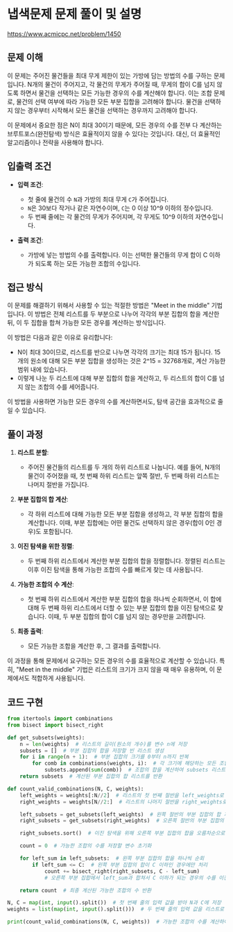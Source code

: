 # 냅색문제 문제 풀이 및 설명

https://www.acmicpc.net/problem/1450

## 문제 이해

이 문제는 주어진 물건들을 최대 무게 제한이 있는 가방에 담는 방법의 수를 구하는 문제입니다. N개의 물건이 주어지고, 각 물건의 무게가 주어질 때, 무게의 합이 C를 넘지 않도록 하면서 물건을 선택하는 모든 가능한 경우의 수를 계산해야 합니다. 이는 조합 문제로, 물건의 선택 여부에 따라 가능한 모든 부분 집합을 고려해야 합니다. 물건을 선택하지 않는 경우부터 시작해서 모든 물건을 선택하는 경우까지 고려해야 합니다.

이 문제에서 중요한 점은 N이 최대 30이기 때문에, 모든 경우의 수를 전부 다 계산하는 브루트포스(완전탐색) 방식은 효율적이지 않을 수 있다는 것입니다. 대신, 더 효율적인 알고리즘이나 전략을 사용해야 합니다.

## 입출력 조건

- **입력 조건**:

  - 첫 줄에 물건의 수 `N`과 가방의 최대 무게 `C`가 주어집니다.
  - `N`은 30보다 작거나 같은 자연수이며, `C`는 0 이상 10^9 이하의 정수입니다.
  - 두 번째 줄에는 각 물건의 무게가 주어지며, 각 무게도 10^9 이하의 자연수입니다.

- **출력 조건**:
  - 가방에 넣는 방법의 수를 출력합니다. 이는 선택한 물건들의 무게 합이 C 이하가 되도록 하는 모든 가능한 조합의 수입니다.

## 접근 방식

이 문제를 해결하기 위해서 사용할 수 있는 적절한 방법은 "Meet in the middle" 기법입니다. 이 방법은 전체 리스트를 두 부분으로 나누어 각각의 부분 집합의 합을 계산한 뒤, 이 두 집합을 합쳐 가능한 모든 경우를 계산하는 방식입니다.

이 방법은 다음과 같은 이유로 유리합니다:

- N이 최대 30이므로, 리스트를 반으로 나누면 각각의 크기는 최대 15가 됩니다. 15개의 원소에 대해 모든 부분 집합을 생성하는 것은 2^15 = 32768개로, 계산 가능한 범위 내에 있습니다.
- 이렇게 나눈 두 리스트에 대해 부분 집합의 합을 계산하고, 두 리스트의 합이 C를 넘지 않는 조합의 수를 세어줍니다.

이 방법을 사용하면 가능한 모든 경우의 수를 계산하면서도, 탐색 공간을 효과적으로 줄일 수 있습니다.

## 풀이 과정

1. **리스트 분할**:

   - 주어진 물건들의 리스트를 두 개의 하위 리스트로 나눕니다. 예를 들어, N개의 물건이 주어졌을 때, 첫 번째 하위 리스트는 앞쪽 절반, 두 번째 하위 리스트는 나머지 절반을 가집니다.

2. **부분 집합의 합 계산**:

   - 각 하위 리스트에 대해 가능한 모든 부분 집합을 생성하고, 각 부분 집합의 합을 계산합니다. 이때, 부분 집합에는 어떤 물건도 선택하지 않은 경우(합이 0인 경우)도 포함됩니다.

3. **이진 탐색을 위한 정렬**:

   - 두 번째 하위 리스트에서 계산한 부분 집합의 합을 정렬합니다. 정렬된 리스트는 이후 이진 탐색을 통해 가능한 조합의 수를 빠르게 찾는 데 사용됩니다.

4. **가능한 조합의 수 계산**:

   - 첫 번째 하위 리스트에서 계산한 부분 집합의 합을 하나씩 순회하면서, 이 합에 대해 두 번째 하위 리스트에서 더할 수 있는 부분 집합의 합을 이진 탐색으로 찾습니다. 이때, 두 부분 집합의 합이 C를 넘지 않는 경우만을 고려합니다.

5. **최종 출력**:
   - 모든 가능한 조합을 계산한 후, 그 결과를 출력합니다.

이 과정을 통해 문제에서 요구하는 모든 경우의 수를 효율적으로 계산할 수 있습니다. 특히, "Meet in the middle" 기법은 리스트의 크기가 크지 않을 때 매우 유용하며, 이 문제에서도 적합하게 사용됩니다.

## 코드 구현

```python
from itertools import combinations
from bisect import bisect_right

def get_subsets(weights):
    n = len(weights)  # 리스트의 길이(원소의 개수)를 변수 n에 저장
    subsets = []  # 부분 집합의 합을 저장할 빈 리스트 생성
    for i in range(n + 1):  # 부분 집합의 크기를 0부터 n까지 반복
        for comb in combinations(weights, i):  # 각 크기에 해당하는 모든 조합을 생성
            subsets.append(sum(comb))  # 조합의 합을 계산하여 subsets 리스트에 추가
    return subsets  # 계산된 부분 집합의 합 리스트를 반환

def count_valid_combinations(N, C, weights):
    left_weights = weights[:N//2]  # 리스트의 첫 번째 절반을 left_weights로 설정
    right_weights = weights[N//2:]  # 리스트의 나머지 절반을 right_weights로 설정

    left_subsets = get_subsets(left_weights)  # 왼쪽 절반의 부분 집합의 합 계산
    right_subsets = get_subsets(right_weights)  # 오른쪽 절반의 부분 집합의 합 계산

    right_subsets.sort()  # 이진 탐색을 위해 오른쪽 부분 집합의 합을 오름차순으로 정렬

    count = 0  # 가능한 조합의 수를 저장할 변수 초기화

    for left_sum in left_subsets:  # 왼쪽 부분 집합의 합을 하나씩 순회
        if left_sum <= C:  # 왼쪽 부분 집합의 합이 C 이하인 경우에만 처리
            count += bisect_right(right_subsets, C - left_sum)
            # 오른쪽 부분 집합에서 left_sum과 합쳐서 C 이하가 되는 경우의 수를 이진 탐색으로 계산하여 count에 더함

    return count  # 최종 계산된 가능한 조합의 수 반환

N, C = map(int, input().split())  # 첫 번째 줄의 입력 값을 받아 N과 C에 저장
weights = list(map(int, input().split()))  # 두 번째 줄의 입력 값을 리스트로 받아 weights에 저장

print(count_valid_combinations(N, C, weights))  # 가능한 조합의 수를 계산하여 출력
```
